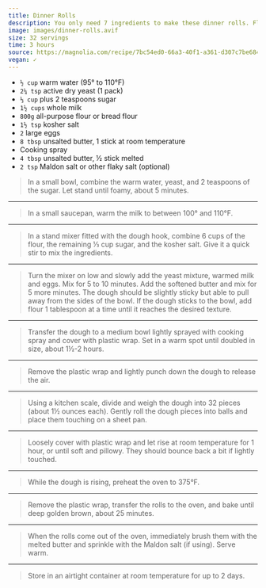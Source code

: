 ```yaml
---
title: Dinner Rolls
description: You only need 7 ingredients to make these dinner rolls. Flaky, soft, and buttery, these fresh dinner rolls outshine any main dish. 
image: images/dinner-rolls.avif
size: 32 servings
time: 3 hours
source: https://magnolia.com/recipe/7bc54ed0-66a3-40f1-a361-d307c7be6849/dinner-rolls/
vegan: ✓
---
```


* `½ cup` warm water (95° to 110°F)
* `2¼ tsp` active dry yeast (1 pack)
* `⅓ cup` plus 2 teaspoons sugar
* `1½ cups` whole milk
* `800g` all-purpose flour or bread flour
* `1½ tsp` kosher salt
* `2` large eggs
* `8 tbsp` unsalted butter, 1 stick at room temperature
* Cooking spray
* `4 tbsp` unsalted butter, ½ stick melted
* `2 tsp` Maldon salt or other flaky salt (optional)


> In a small bowl, combine the warm water, yeast, and 2 teaspoons of the sugar. Let stand until foamy, about 5 minutes.

---

> In a small saucepan, warm the milk to between 100° and 110°F.

---

> In a stand mixer fitted with the dough hook, combine 6 cups of the flour, the remaining ⅓ cup sugar, and the kosher salt. Give it a quick stir to mix the ingredients.

---

> Turn the mixer on low and slowly add the yeast mixture, warmed milk and eggs. Mix for 5 to 10 minutes. Add the softened butter and mix for 5 more minutes. The dough should be slightly sticky but able to pull away from the sides of the bowl. If the dough sticks to the bowl, add flour 1 tablespoon at a time until it reaches the desired texture.

---

> Transfer the dough to a medium bowl lightly sprayed with cooking spray and cover with plastic wrap. Set in a warm spot until doubled in size, about 1½-2 hours.

---

> Remove the plastic wrap and lightly punch down the dough to release the air.

---

> Using a kitchen scale, divide and weigh the dough into 32 pieces (about 1½ ounces each). Gently roll the dough pieces into balls and place them touching on a sheet pan.

---

> Loosely cover with plastic wrap and let rise at room temperature for 1 hour, or until soft and pillowy. They should bounce back a bit if lightly touched.

---

> While the dough is rising, preheat the oven to 375°F.

---

> Remove the plastic wrap, transfer the rolls to the oven, and bake until deep golden brown, about 25 minutes.

---

> When the rolls come out of the oven, immediately brush them with the melted butter and sprinkle with the Maldon salt (if using). Serve warm.

---

> Store in an airtight container at room temperature for up to 2 days.